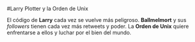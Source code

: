 #Larry Plotter y la Orden de Unix

El código de **Larry** cada vez se vuelve más peligroso.
**Ballmelmort** y sus *followers* tienen cada vez más retweets y poder.
La **Orden de Unix** quiere enfrentarse a ellos y luchar por el bien del mundo.